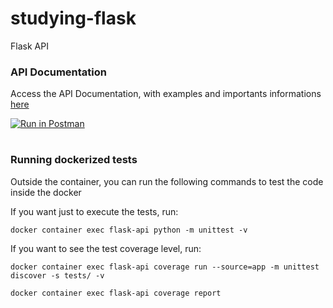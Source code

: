 # studying-flask
Flask API

### API Documentation
Access the API Documentation, with examples and importants informations [here](https://documenter.getpostman.com/view/12464969/T1LVA4k8?version=latest)

[![Run in Postman](https://run.pstmn.io/button.svg)](https://app.getpostman.com/run-collection/d97f2b3738ec597d9c54)

#

### Running dockerized tests
Outside the container, you can run the following commands to test the code inside the docker

If you want just to execute the tests, run:
```commandline
docker container exec flask-api python -m unittest -v
```

If you want to see the test coverage level, run:
```commandline
docker container exec flask-api coverage run --source=app -m unittest discover -s tests/ -v

docker container exec flask-api coverage report
```